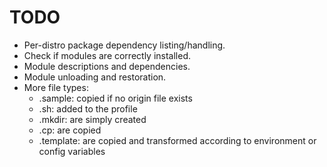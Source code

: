 TODO
====

- Per-distro package dependency listing/handling.
- Check if modules are correctly installed.
- Module descriptions and dependencies.
- Module unloading and restoration.
- More file types:
  - .sample: copied if no origin file exists
  - .sh: added to the profile
  - .mkdir: are simply created
  - .cp: are copied
  - .template: are copied and transformed according to environment or config variables
